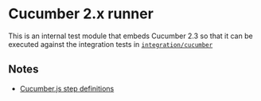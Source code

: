 # Cucumber 2.x runner

This is an internal test module that embeds Cucumber 2.3
so that it can be executed against the integration tests in [`integration/cucumber`](../cucumber)

## Notes
- [Cucumber.js step definitions](https://github.com/cucumber/cucumber-js/blob/v2.3.1/docs/support_files/step_definitions.md)